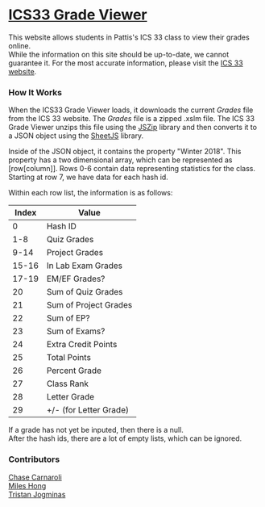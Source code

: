# [ICS33 Grade Viewer](http://www.ics.uci.edu/~ccarnaro/ics33gradeviewer.html)
This website allows students in Pattis's ICS 33 class to view their grades online.  
While the information on this site should be up-to-date, we cannot guarantee it.
For the most accurate information, please visit the [ICS 33 website](https://www.ics.uci.edu/~pattis/ICS-33/).

### How It Works
When the ICS33 Grade Viewer loads, it downloads the current *Grades* file from the ICS 33 website.
The *Grades* file is a zipped .xslm file.
The ICS 33 Grade Viewer unzips this file using the [JSZip](https://stuk.github.io/jszip/) library and then converts it to a JSON object using the [SheetJS](http://sheetjs.com/) library.

Inside of the JSON object, it contains the property "Winter 2018".
This property has a two dimensional array, which can be represented as [row[column]].
Rows 0-6 contain data representing statistics for the class.
Starting at row 7, we have data for each hash id.

Within each row list, the information is as follows:

| Index | Value                 |
| ----- | --------------------- |
| 0     | Hash ID               |
| 1-8   | Quiz Grades           |
| 9-14  | Project Grades        |
| 15-16 | In Lab Exam Grades    |
| 17-19 | EM/EF Grades?         |
| 20    | Sum of Quiz Grades    |
| 21    | Sum of Project Grades |
| 22    | Sum of EP?            |
| 23    | Sum of Exams?         |
| 24    | Extra Credit Points   |
| 25    | Total Points          |
| 26    | Percent Grade         |
| 27    | Class Rank            |
| 28    | Letter Grade          |
| 29    | +/- (for Letter Grade)|

If a grade has not yet be inputed, then there is a null.  
After the hash ids, there are a lot of empty lists, which can be ignored.

### Contributors
[Chase Carnaroli](https://www.linkedin.com/in/ChaseCarnaroli)  
[Miles Hong](https://www.linkedin.com/in/miles-hong-a74ba3155/)  
[Tristan Jogminas](https://www.linkedin.com/in/tristan-jogminas/)  
